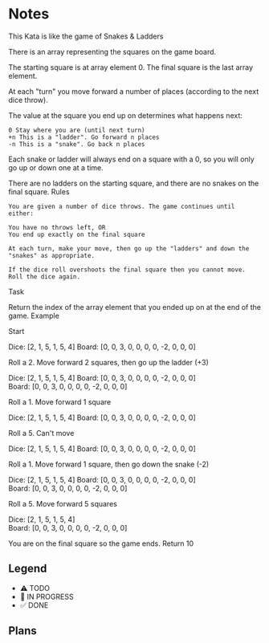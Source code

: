 # Notes


This Kata is like the game of Snakes & Ladders

There is an array representing the squares on the game board.

The starting square is at array element 0. The final square is the last array element.

At each "turn" you move forward a number of places (according to the next dice throw).

The value at the square you end up on determines what happens next:

    0 Stay where you are (until next turn)
    +n This is a "ladder". Go forward n places
    -n This is a "snake". Go back n places

Each snake or ladder will always end on a square with a 0, so you will only go up or down one at a time.

There are no ladders on the starting square, and there are no snakes on the final square.
Rules

    You are given a number of dice throws. The game continues until either:

    You have no throws left, OR
    You end up exactly on the final square

    At each turn, make your move, then go up the "ladders" and down the "snakes" as appropriate.

    If the dice roll overshoots the final square then you cannot move. Roll the dice again.

Task

Return the index of the array element that you ended up on at the end of the game.
Example

Start

Dice: [2, 1, 5, 1, 5, 4]
Board: [0, 0, 3, 0, 0, 0, 0, -2, 0, 0, 0]

Roll a 2. Move forward 2 squares, then go up the ladder (+3)

Dice: [2, 1, 5, 1, 5, 4]
Board: [0, 0, 3, 0, 0, 0, 0, -2, 0, 0, 0]              
Board: [0, 0, 3, 0, 0, 0, 0, -2, 0, 0, 0]              

Roll a 1. Move forward 1 square

Dice: [2, 1, 5, 1, 5, 4]
Board: [0, 0, 3, 0, 0, 0, 0, -2, 0, 0, 0]              

Roll a 5. Can't move

Dice: [2, 1, 5, 1, 5, 4]
Board: [0, 0, 3, 0, 0, 0, 0, -2, 0, 0, 0]              

Roll a 1. Move forward 1 square, then go down the snake (-2)

Dice: [2, 1, 5, 1, 5, 4]
Board: [0, 0, 3, 0, 0, 0, 0, -2, 0, 0, 0]              
Board: [0, 0, 3, 0, 0, 0, 0, -2, 0, 0, 0]              

Roll a 5. Move forward 5 squares

Dice: [2, 1, 5, 1, 5, 4]            
Board: [0, 0, 3, 0, 0, 0, 0, -2, 0, 0, 0]              

You are on the final square so the game ends. Return 10


## Legend
- ⚠ TODO
- 🚧 IN PROGRESS
- ✅ DONE

## Plans
